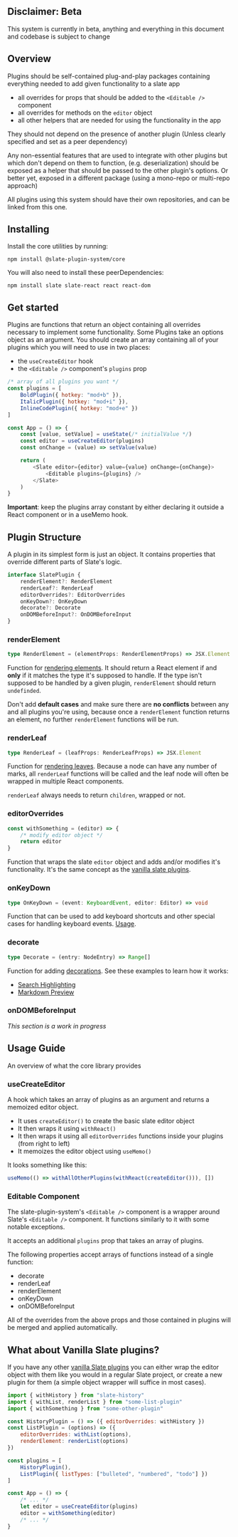 ## Disclaimer: Beta

This system is currently in beta, anything and everything in this document and codebase is subject to change

## Overview

Plugins should be self-contained plug-and-play packages containing everything needed to add given functionality to a slate app

- all overrides for props that should be added to the `<Editable />` component
- all overrides for methods on the `editor` object
- all other helpers that are needed for using the functionality in the app

They should not depend on the presence of another plugin (Unless clearly specified and set as a peer dependency)

Any non-essential features that are used to integrate with other plugins but which don't depend on them to function, (e.g. deserialization) should be exposed as a helper that should be passed to the other plugin's options. Or better yet, exposed in a different package (using a mono-repo or multi-repo approach)

All plugins using this system should have their own repositories, and can be linked from this one.

## Installing

Install the core utilities by running:

```
npm install @slate-plugin-system/core
```

You will also need to install these peerDependencies:

```
npm install slate slate-react react react-dom
```

## Get started

Plugins are functions that return an object containing all overrides necessary to implement some functionality. Some Plugins take an options object as an argument. You should create an array containing all of your plugins which you will need to use in two places:

- the `useCreateEditor` hook
- the `<Editable />` component's `plugins` prop

```js
/* array of all plugins you want */
const plugins = [
	BoldPlugin({ hotkey: "mod+b" }),
	ItalicPlugin({ hotkey: "mod+i" }),
	InlineCodePlugin({ hotkey: "mod+e" })
]

const App = () => {
	const [value, setValue] = useState(/* initialValue */)
	const editor = useCreateEditor(plugins)
	const onChange = (value) => setValue(value)

	return (
		<Slate editor={editor} value={value} onChange={onChange}>
			<Editable plugins={plugins} />
		</Slate>
	)
}
```

**Important**: keep the plugins array constant by either declaring it outside a React component or in a useMemo hook.

## Plugin Structure

A plugin in its simplest form is just an object. It contains properties that override different parts of Slate's logic.

```ts
interface SlatePlugin {
	renderElement?: RenderElement
	renderLeaf?: RenderLeaf
	editorOverrides?: EditorOverrides
	onKeyDown?: OnKeyDown
	decorate?: Decorate
	onDOMBeforeInput?: OnDOMBeforeInput
}
```

### renderElement

```ts
type RenderElement = (elementProps: RenderElementProps) => JSX.Element | undefined
```

Function for [rendering elements](https://docs.slatejs.org/concepts/08-rendering). It should return a React element if and **only** if it matches the type it's supposed to handle. If the type isn't supposed to be handled by a given plugin, `renderElement` should return `undefinded`.

Don't add **default cases** and make sure there are **no conflicts** between any and all plugins you're using, because once a `renderElement` function returns an element, no further `renderElement` functions will be run.

### renderLeaf

```ts
type RenderLeaf = (leafProps: RenderLeafProps) => JSX.Element
```

Function for [rendering leaves](https://docs.slatejs.org/concepts/08-rendering#leaves). Because a node can have any number of marks, all `renderLeaf` functions will be called and the leaf node will often be wrapped in multiple React components.

`renderLeaf` always needs to return `children`, wrapped or not.

### editorOverrides

```js
const withSomething = (editor) => {
	/* modify editor object */
	return editor
}
```

Function that wraps the slate `editor` object and adds and/or modifies it's functionality. It's the same concept as the [vanilla slate plugins](https://docs.slatejs.org/concepts/07-plugins).

### onKeyDown

```ts
type OnKeyDown = (event: KeyboardEvent, editor: Editor) => void
```

Function that can be used to add keyboard shortcuts and other special cases for handling keyboard events. [Usage](https://docs.slatejs.org/walkthroughs/02-adding-event-handlers).

### decorate

```ts
type Decorate = (entry: NodeEntry) => Range[]
```

Function for adding [decorations](https://docs.slatejs.org/concepts/08-rendering#decorations). See these examples to learn how it works:

- [Search Highlighting](https://github.com/ianstormtaylor/slate/blob/master/site/examples/search-highlighting.js)
- [Markdown Preview](https://github.com/ianstormtaylor/slate/blob/master/site/examples/markdown-preview.js)

### onDOMBeforeInput

<!-- TODO: this section needs to be written -->

_This section is a work in progress_

## Usage Guide

An overview of what the core library provides

### useCreateEditor

A hook which takes an array of plugins as an argument and returns a memoized editor object.

- It uses `createEditor()` to create the basic slate editor object
- It then wraps it using `withReact()`
- It then wraps it using all `editorOverrides` functions inside your plugins (from right to left)
- It memoizes the editor object using `useMemo()`

It looks something like this:

```js
useMemo(() => withAllOtherPlugins(withReact(createEditor())), [])
```

### Editable Component

The slate-plugin-system's `<Editable />` component is a wrapper around Slate's `<Editable />` component. It functions similarly to it with some notable exceptions.

It accepts an additional `plugins` prop that takes an array of plugins.

The following properties accept arrays of functions instead of a single function:

- decorate
- renderLeaf
- renderElement
- onKeyDown
- onDOMBeforeInput

All of the overrides from the above props and those contained in plugins will be merged and applied automatically.

## What about Vanilla Slate plugins?

If you have any other [vanilla Slate plugins](https://docs.slatejs.org/concepts/07-plugins) you can either wrap the editor object with them like you would in a regular Slate project, or create a new plugin for them (a simple object wrapper will suffice in most cases).

```js
import { withHistory } from "slate-history"
import { withList, renderList } from "some-list-plugin"
import { withSomething } from "some-other-plugin"

const HistoryPlugin = () => ({ editorOverrides: withHistory })
const ListPlugin = (options) => ({
	editorOverrides: withList(options),
	renderElement: renderList(options)
})

const plugins = [
	HistoryPlugin(),
	ListPlugin({ listTypes: ["bulleted", "numbered", "todo"] })
]

const App = () => {
	/* ... */
	let editor = useCreateEditor(plugins)
	editor = withSomething(editor)
	/* ... */
}
```
